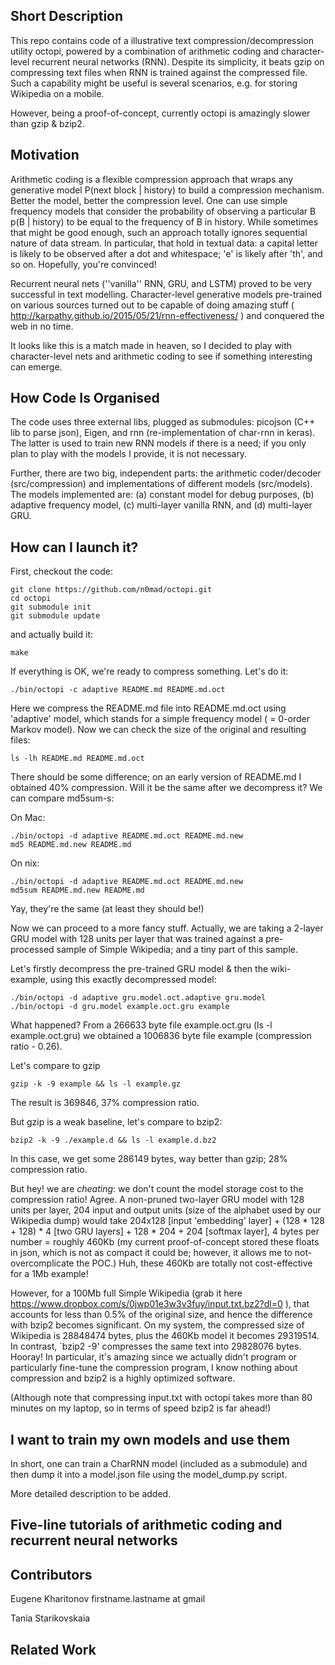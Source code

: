 ## Short Description

This repo contains code of a illustrative text compression/decompression utility octopi, powered by a combination of arithmetic coding and character-level recurrent neural networks (RNN). Despite its simplicity, it beats gzip on compressing text files when RNN is trained against the compressed file. Such a capability might be useful is several scenarios, e.g. for storing Wikipedia on a mobile.

However, being a proof-of-concept, currently octopi is amazingly slower than gzip & bzip2.

## Motivation

Arithmetic coding is a flexible compression approach that wraps any generative model P(next block | history) to build a compression mechanism. Better the model, better the compression level. One can use simple frequency models that consider the probability of observing a particular B p(B | history) to be equal to the frequency of B in history. While sometimes that might be good enough,  such an approach totally ignores sequential nature of data stream. In particular, that hold in textual data: a capital letter is likely to be observed after a dot and whitespace; 'e' is likely after 'th', and so on. Hopefully, you're convinced!

Recurrent neural nets (''vanilla'' RNN, GRU, and LSTM) proved to be very successful in text modelling. Character-level generative models pre-trained on various sources turned out to be capable of doing amazing stuff ( http://karpathy.github.io/2015/05/21/rnn-effectiveness/ ) and conquered the web in no time.

It looks like this is a match made in heaven, so I decided to play with character-level nets and arithmetic coding to see if something interesting can emerge.


## How Code Is Organised

The code uses three external libs, plugged as submodules: picojson (C++ lib to parse json), Eigen, and rnn (re-implementation of char-rnn in keras). The latter is used to train new RNN models if there is a need; if you only plan to play with the models I provide, it is not necessary.

Further, there are two big, independent parts: the arithmetic coder/decoder (src/compression) and implementations of different models (src/models). The models implemented are: (a) constant model for debug purposes, (b) adaptive frequency model, (c) multi-layer vanilla RNN, and (d) multi-layer GRU.

## How can I launch it?
First, checkout the code:

```
git clone https://github.com/n0mad/octopi.git
cd octopi
git submodule init
git submodule update
```
and actually build it:
```
make
```

If everything is OK, we're ready to compress something. Let's do it:
```
./bin/octopi -c adaptive README.md README.md.oct
```
Here we compress the README.md file into README.md.oct using 'adaptive' model, which stands for a simple frequency model ( = 0-order Markov model). Now we can check the size of the original and resulting files:
```
ls -lh README.md README.md.oct
```
There should be some difference; on an early version of README.md I obtained 40% compression. Will it be the same after we decompress it? We can compare md5sum-s:

On Mac:
```
./bin/octopi -d adaptive README.md.oct README.md.new
md5 README.md.new README.md
```
On nix:
```
./bin/octopi -d adaptive README.md.oct README.md.new
md5sum README.md.new README.md
```
Yay, they're the same (at least they should be!)

Now we can proceed to a more fancy stuff. Actually, we are taking a 2-layer GRU model with 128 units per layer that was trained against a pre-processed sample of Simple Wikipedia; and a tiny part of this sample.

Let's firstly decompress the pre-trained GRU model & then the wiki-example, using this exactly decompressed model:
```
./bin/octopi -d adaptive gru.model.oct.adaptive gru.model
./bin/octopi -d gru.model example.oct.gru example
```

What happened? From a 266633 byte file example.oct.gru (ls -l example.oct.gru) we obtained a 1006836 byte file example (compression ratio - 0.26). 

Let's compare to gzip
```
gzip -k -9 example && ls -l example.gz
```
The result is 369846, 37% compression ratio.

But gzip is a weak baseline, let's compare to bzip2:
```
bzip2 -k -9 ./example.d && ls -l example.d.bz2
```
In this case, we get some 286149 bytes, way better than gzip; 28% compression ratio.

But hey! we are *cheating*: we don't count the model storage cost to the compression ratio! Agree. A non-pruned two-layer GRU model with 128 units per layer, 204 input and output units (size of the alphabet used by our Wikipedia dump) would take 204x128 [input 'embedding' layer] + (128 * 128 + 128) * 4 [two GRU layers] + 128 * 204 + 204 [softmax layer], 4 bytes per number = roughly 460Kb (my current proof-of-concept stored these floats in json, which is not as compact it could be; however, it allows me to not-overcomplicate the POC.)
Huh, these 460Kb are totally not cost-effective for a 1Mb example! 

However, for a 100Mb full Simple Wikipedia (grab it here https://www.dropbox.com/s/0jwp01e3w3v3fuy/input.txt.bz2?dl=0 ), that accounts for less than 0.5% of the original size, and hence the difference with bzip2 becomes significant. On my system, the compressed size of Wikipedia is 28848474 bytes, plus the 460Kb model it becomes 29319514. In contrast, `bzip2 -9' compresses the same text into 29828076 bytes. Hooray! In particular, it's amazing since we actually didn't program or particularly fine-tune the compression program, I know nothing about compression and bzip2 is a highly optimized software.

(Although note that compressing input.txt with octopi takes more than 80 minutes on my laptop, so in terms of speed bzip2 is far ahead!)

## I want to train my own models and use them
In short, one can train a CharRNN model (included as a submodule) and then dump it into a model.json file using the model_dump.py script.

More detailed description to be added.


## Five-line tutorials of arithmetic coding and recurrent neural networks

## Contributors
Eugene Kharitonov firstname.lastname at gmail

Tania Starikovskaia


## Related Work

